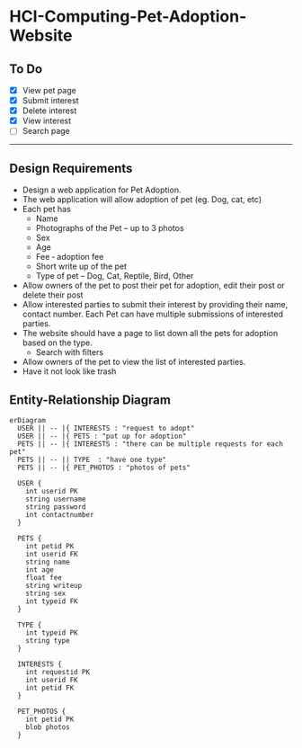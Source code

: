 # HCI-Computing-Pet-Adoption-Website

## To Do

- [x] View pet page
- [x] Submit interest
- [x] Delete interest
- [x] View interest
- [ ] Search page

---

## Design Requirements
- Design a web application for Pet Adoption.
- The web application will allow adoption of pet (eg. Dog, cat, etc)
- Each pet has
  - Name
  - Photographs of the Pet – up to 3 photos
  - Sex
  - Age
  - Fee ‐ adoption fee
  - Short write up of the pet
  - Type of pet – Dog, Cat, Reptile, Bird, Other
- Allow owners of the pet to post their pet for adoption, edit their post or delete their post
- Allow interested parties to submit their interest by providing their name, contact number. Each Pet can have multiple submissions of interested parties.
- The website should have a page to list down all the pets for adoption based on the type.
  - Search with filters 
- Allow owners of the pet to view the list of interested parties.
- Have it not look like trash

## Entity-Relationship Diagram
```mermaid
erDiagram
  USER || -- |{ INTERESTS : "request to adopt"
  USER || -- |{ PETS : "put up for adoption"
  PETS || -- |{ INTERESTS : "there can be multiple requests for each pet"
  PETS || -- || TYPE  : "have one type"
  PETS || -- |{ PET_PHOTOS : "photos of pets"

  USER {
    int userid PK
    string username
    string password
    int contactnumber
  }

  PETS {
    int petid PK
    int userid FK
    string name
    int age
    float fee
    string writeup
    string sex
    int typeid FK
  }

  TYPE {
    int typeid PK
    string type
  }

  INTERESTS {
    int requestid PK
    int userid FK
    int petid FK
  }

  PET_PHOTOS {
    int petid PK
    blob photos
  }
```
